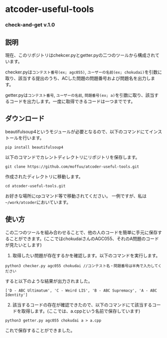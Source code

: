 # atcoder-useful-tools

### check-and-get v.1.0

## 説明
現在、このリポジトリはchekcer.pyとgetter.pyの二つのツールから構成されています。

checker.pyは`コンテスト番号(ex; agc055)`, `ユーザーの名前(ex; chokudai)`を引数に取り、該当する提出のうち、ACした問題の問題番号および問題名を出力します。

getter.pyは`コンテスト番号`, `ユーザーの名前`, `問題番号(ex; a)`を引数に取り、該当するコードを出力します。一度に取得できるコードは一つまでです。


## ダウンロード

beautifulsoup4というモジュールが必要となるので、以下のコマンドにてインストールを行います。

`pip install beautifulsoup4`

以下のコマンドでカレントディレクトリにリポジトリを保存します。

`git clone https://github.com/moffuu/atcoder-useful-tools.git`

作成されたディレクトリに移動します。

`cd atcoder-useful-tools.git`

お好きな場所にcpコマンド等で移動されてください。
一例ですが、私は`~/work/atcoder`においています。


## 使い方
この二つのツールを組み合わせることで、他の人のコードを簡単に手元に保存することができます。(ここではchokudaiさんのAGC055、それのA問題のコードが見たいとします)

1. 取得したい問題が存在するかを確認します。以下のコマンドを実行します。

`python3 checker.py agc055 chokudai //コンテスト名・問題番号は半角で入力してください`

すると以下のような結果が出力されました。

`['D - ABC Ultimatum', 'C - Weird LIS', 'B - ABC Supremacy', 'A - ABC Identity']`

2. 該当するコードの存在が確認できたので、以下のコマンドにて該当するコードを取得します。(ここでは、a.cppという名前で保存しています)

`python3 getter.py agc055 chokudai a > a.cpp`

これで保存することができました。
